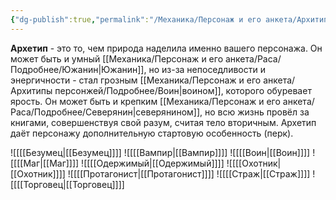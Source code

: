 ```yaml
---
{"dg-publish":true,"permalink":"/Механика/Персонаж и его анкета/Архитипы персонжей/Архетип/","noteIcon":"","created":"2025-07-30T10:44:50.809+03:00","updated":"2025-07-29T23:53:11.889+03:00"}
---
```


**Архетип** - это то, чем природа наделила именно вашего персонажа. Он может быть и умный [[Механика/Персонаж и его анкета/Раса/Подробнее/Южанин\|Южанин]], но из-за непоседливости и энергичности - стал грозным [[Механика/Персонаж и его анкета/Архитипы персонжей/Подробнее/Воин\|воином]], которого обуревает ярость. Он может быть и крепким [[Механика/Персонаж и его анкета/Раса/Подробнее/Северянин\|северянином]], но всю жизнь провёл за книгами, совершенствуя свой разум, считая тело вторичным. Архетип даёт персонажу дополнительную стартовую особенность (перк).

![[[[Безумец\|[[Безумец]]]]
![[[[Вампир\|[[Вампир]]]]
![[[[Воин\|[[Воин]]]]
![[[[Маг\|[[Маг]]]]
![[[[Одержимый\|[[Одержимый]]]]
![[[[Охотник\|[[Охотник]]]]
![[[[Протагонист\|[[Протагонист]]]]
![[[[Страж\|[[Страж]]]]
![[[[Торговец\|[[Торговец]]]]
